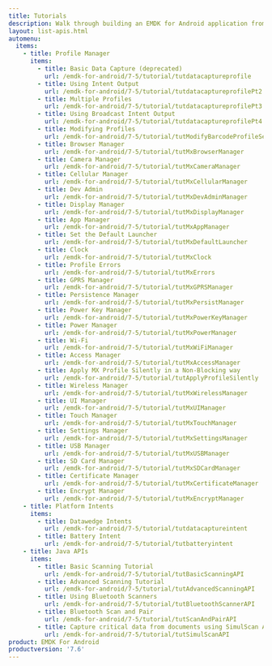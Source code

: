 ```yaml
---
title: Tutorials
description: Walk through building an EMDK for Android application from the ground up with one of the following tutorials. Each tutorial includes step by step instructions and associate code.
layout: list-apis.html
automenu:
  items:
    - title: Profile Manager
      items:
        - title: Basic Data Capture (deprecated)
          url: /emdk-for-android/7-5/tutorial/tutdatacaptureprofile
        - title: Using Intent Output
          url: /emdk-for-android/7-5/tutorial/tutdatacaptureprofilePt2
        - title: Multiple Profiles
          url: /emdk-for-android/7-5/tutorial/tutdatacaptureprofilePt3
        - title: Using Broadcast Intent Output
          url: /emdk-for-android/7-5/tutorial/tutdatacaptureprofilePt4
        - title: Modifying Profiles
          url: /emdk-for-android/7-5/tutorial/tutModifyBarcodeProfileSettings
        - title: Browser Manager
          url: /emdk-for-android/7-5/tutorial/tutMxBrowserManager
        - title: Camera Manager
          url: /emdk-for-android/7-5/tutorial/tutMxCameraManager
        - title: Cellular Manager
          url: /emdk-for-android/7-5/tutorial/tutMxCellularManager
        - title: Dev Admin
          url: /emdk-for-android/7-5/tutorial/tutMxDevAdminManager
        - title: Display Manager
          url: /emdk-for-android/7-5/tutorial/tutMxDisplayManager
        - title: App Manager
          url: /emdk-for-android/7-5/tutorial/tutMxAppManager
        - title: Set the Default Launcher
          url: /emdk-for-android/7-5/tutorial/tutMxDefaultLauncher
        - title: Clock
          url: /emdk-for-android/7-5/tutorial/tutMxClock
        - title: Profile Errors
          url: /emdk-for-android/7-5/tutorial/tutMxErrors
        - title: GPRS Manager
          url: /emdk-for-android/7-5/tutorial/tutMxGPRSManager
        - title: Persistence Manager
          url: /emdk-for-android/7-5/tutorial/tutMxPersistManager
        - title: Power Key Manager
          url: /emdk-for-android/7-5/tutorial/tutMxPowerKeyManager
        - title: Power Manager
          url: /emdk-for-android/7-5/tutorial/tutMxPowerManager
        - title: Wi-Fi
          url: /emdk-for-android/7-5/tutorial/tutMxWiFiManager
        - title: Access Manager
          url: /emdk-for-android/7-5/tutorial/tutMxAccessManager
        - title: Apply MX Profile Silently in a Non-Blocking way
          url: /emdk-for-android/7-5/tutorial/tutApplyProfileSilently
        - title: Wireless Manager
          url: /emdk-for-android/7-5/tutorial/tutMxWirelessManager
        - title: UI Manager
          url: /emdk-for-android/7-5/tutorial/tutMxUIManager
        - title: Touch Manager
          url: /emdk-for-android/7-5/tutorial/tutMxTouchManager
        - title: Settings Manager
          url: /emdk-for-android/7-5/tutorial/tutMxSettingsManager
        - title: USB Manager
          url: /emdk-for-android/7-5/tutorial/tutMxUSBManager
        - title: SD Card Manager
          url: /emdk-for-android/7-5/tutorial/tutMxSDCardManager
        - title: Certificate Manager
          url: /emdk-for-android/7-5/tutorial/tutMxCertificateManager
        - title: Encrypt Manager
          url: /emdk-for-android/7-5/tutorial/tutMxEncryptManager
    - title: Platform Intents
      items:
        - title: Datawedge Intents
          url: /emdk-for-android/7-5/tutorial/tutdatacaptureintent
        - title: Battery Intent
          url: /emdk-for-android/7-5/tutorial/tutbatteryintent
    - title: Java APIs
      items:
        - title: Basic Scanning Tutorial
          url: /emdk-for-android/7-5/tutorial/tutBasicScanningAPI
        - title: Advanced Scanning Tutorial
          url: /emdk-for-android/7-5/tutorial/tutAdvancedScanningAPI
        - title: Using Bluetooth Scanners
          url: /emdk-for-android/7-5/tutorial/tutBluetoothScannerAPI
        - title: Bluetooth Scan and Pair
          url: /emdk-for-android/7-5/tutorial/tutScanAndPairAPI
        - title: Capture critical data from documents using SimulScan API
          url: /emdk-for-android/7-5/tutorial/tutSimulScanAPI
product: EMDK For Android
productversion: '7.6'
---
```

















